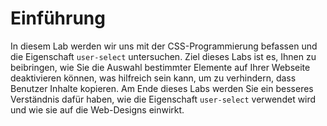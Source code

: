 # Einführung

In diesem Lab werden wir uns mit der CSS-Programmierung befassen und die Eigenschaft `user-select` untersuchen. Ziel dieses Labs ist es, Ihnen zu beibringen, wie Sie die Auswahl bestimmter Elemente auf Ihrer Webseite deaktivieren können, was hilfreich sein kann, um zu verhindern, dass Benutzer Inhalte kopieren. Am Ende dieses Labs werden Sie ein besseres Verständnis dafür haben, wie die Eigenschaft `user-select` verwendet wird und wie sie auf die Web-Designs einwirkt.
